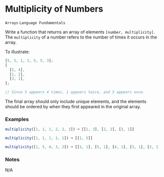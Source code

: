 # Multiplicity of Numbers

`Arrays` `Language Fundamentals`

Write a function that returns an array of elements `[number, multiplicity]`. The `multiplicity` of a number refers to the number of times it occurs in the array.

To illustrate:

```js
[5, 5, 1, 1, 5, 5, 3];
[
  [5, 4],
  [1, 2],
  [3, 1],
];

// Since 5 appears 4 times, 1 appears twice, and 3 appears once.
```

The final array should only include unique elements, and the elements should be ordered by when they first appeared in the original array.

### Examples

```js
multiplicity([1, 1, 1, 2, 2, 3]) ➞ [[1, 3], [2, 2], [3, 1]]

multiplicity([1, 1, 1, 1, 1]) ➞ [[1, 5]]

multiplicity([1, 5, 4, 3, 2]) ➞ [[1, 1], [5, 1], [4, 1], [3, 1], [2, 1]]
```

### Notes

N/A

